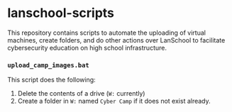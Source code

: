 # lanschool-scripts
This repository contains scripts to automate the uploading of virtual machines, create folders, and do other actions over LanSchool to facilitate cybersecurity education on high school infrastructure.

### `upload_camp_images.bat` 
This script does the following:
1. Delete the contents of a drive (`W:` currently)
2. Create a folder in `W:` named `Cyber Camp` if it does not exist already.
